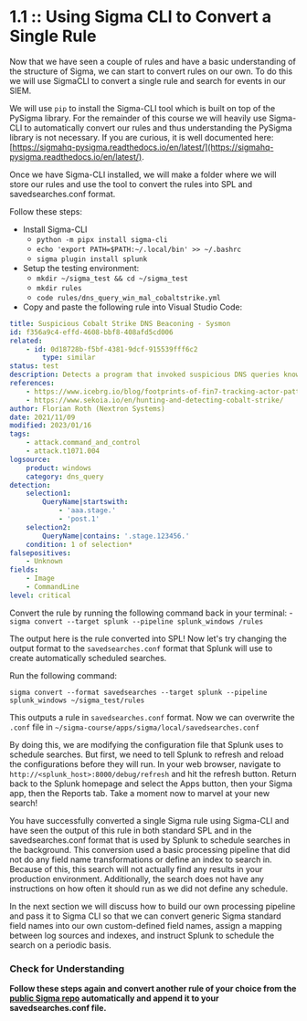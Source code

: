 # 1.1 :: Using Sigma CLI to Convert a Single Rule

Now that we have seen a couple of rules and have a basic understanding of the structure of Sigma, we can start to convert rules on our own. To do this we will use SigmaCLI to convert a single rule and search for events in our SIEM.

We will use `pip` to install the Sigma-CLI tool which is built on top of the PySigma library. For the remainder of this course we will heavily use Sigma-CLI to automatically convert our rules and thus understanding the PySigma library is not necessary. If you are curious, it is well documented here: [https://sigmahq-pysigma.readthedocs.io/en/latest/](https://sigmahq-pysigma.readthedocs.io/en/latest/).

Once we have Sigma-CLI installed, we will make a folder where we will store our rules and use the tool to convert the rules into SPL and savedsearches.conf format. 

Follow these steps:
- Install Sigma-CLI
	- `python -m pipx install sigma-cli`
	- `echo 'export PATH=$PATH:~/.local/bin' >> ~/.bashrc`
	- `sigma plugin install splunk`
- Setup the testing environment:
	- `mkdir ~/sigma_test && cd ~/sigma_test`
	- `mkdir rules`
	- `code rules/dns_query_win_mal_cobaltstrike.yml`
- Copy and paste the following rule into Visual Studio Code:

```yaml
title: Suspicious Cobalt Strike DNS Beaconing - Sysmon
id: f356a9c4-effd-4608-bbf8-408afd5cd006
related:
    - id: 0d18728b-f5bf-4381-9dcf-915539fff6c2
        type: similar
status: test
description: Detects a program that invoked suspicious DNS queries known from Cobalt Strike beacons
references:
    - https://www.icebrg.io/blog/footprints-of-fin7-tracking-actor-patterns
    - https://www.sekoia.io/en/hunting-and-detecting-cobalt-strike/
author: Florian Roth (Nextron Systems)
date: 2021/11/09
modified: 2023/01/16
tags:
    - attack.command_and_control
    - attack.t1071.004
logsource:
    product: windows
    category: dns_query
detection:
    selection1:
        QueryName|startswith:
            - 'aaa.stage.'
            - 'post.1'
    selection2:
        QueryName|contains: '.stage.123456.'
    condition: 1 of selection*
falsepositives:
    - Unknown
fields:
    - Image
    - CommandLine
level: critical
```

Convert the rule by running the following command back in your terminal:
	- `sigma convert --target splunk --pipeline splunk_windows /rules`

The output here is the rule converted into SPL! Now let's try changing the output format to the `savedsearches.conf` format that Splunk will use to create automatically scheduled searches.

Run the following command:

```shell
sigma convert --format savedsearches --target splunk --pipeline splunk_windows ~/sigma_test/rules
```

This outputs a rule in `savedsearches.conf` format. Now we can overwrite the `.conf` file in `~/sigma-course/apps/sigma/local/savedsearches.conf`

By doing this, we are modifying the configuration file that Splunk uses to schedule searches. But first, we need to tell Splunk to refresh and reload the configurations before they will run. In your web browser, navigate to `http://<splunk_host>:8000/debug/refresh` and hit the refresh button. Return back to the Splunk homepage and select the Apps button, then your Sigma app, then the Reports tab. Take a moment now to marvel at your new search! 

You have successfully converted a single Sigma rule using Sigma-CLI and have seen the output of this rule in both standard SPL and in the savedsearches.conf format that is used by Splunk to schedule searches in the background. This conversion used a basic processing pipeline that did not do any field name transformations or define an index to search in. Because of this, this search will not actually find any results in your production environment. Additionally, the search does not have any instructions on how often it should run as we did not define any schedule.

In the next section we will discuss how to build our own processing pipeline and pass it to Sigma CLI so that we can convert generic Sigma standard field names into our own custom-defined field names,    assign a mapping between log sources and indexes, and instruct Splunk to schedule the search on a periodic basis.

### Check for Understanding

**Follow these steps again and convert another rule of your choice from the [public Sigma repo](https://github.com/SigmaHQ/sigma) automatically and append it to your savedsearches.conf file.**
